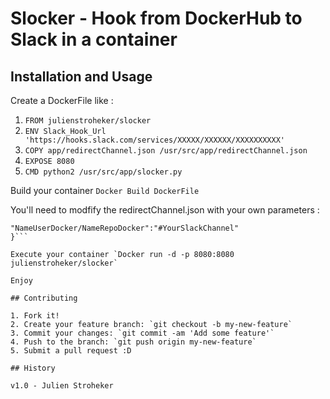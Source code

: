 # Slocker - Hook from DockerHub to Slack in a container

## Installation and Usage

Create a DockerFile like :

1. `FROM julienstroheker/slocker`
2. `ENV Slack_Hook_Url 'https://hooks.slack.com/services/XXXXX/XXXXXX/XXXXXXXXXX'`
3. `COPY app/redirectChannel.json /usr/src/app/redirectChannel.json`
4. `EXPOSE 8080`
5. `CMD python2 /usr/src/app/slocker.py`

Build your container `Docker Build DockerFile`

You'll need to modfify the redirectChannel.json with your own parameters :

```{
"NameUserDocker/NameRepoDocker":"#YourSlackChannel"
}```

Execute your container `Docker run -d -p 8080:8080 julienstroheker/slocker`

Enjoy

## Contributing

1. Fork it!
2. Create your feature branch: `git checkout -b my-new-feature`
3. Commit your changes: `git commit -am 'Add some feature'`
4. Push to the branch: `git push origin my-new-feature`
5. Submit a pull request :D

## History

v1.0 - Julien Stroheker

